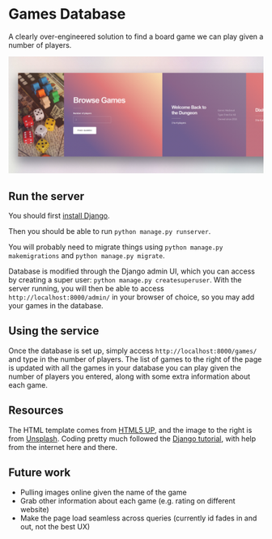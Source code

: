 # Games Database

A clearly over-engineered solution to find a board game we can play given a number of players.

![preview](preview.png)

## Run the server

You should first [install Django](https://www.djangoproject.com/start/).

Then you should be able to run `python manage.py runserver`.

You will probably need to migrate things using `python manage.py makemigrations` and `python manage.py migrate`.

Database is modified through the Django admin UI, which you can access by creating a super user: `python manage.py createsuperuser`. With the server running, you will then be able to access `http://localhost:8000/admin/` in your browser of choice, so you may add your games in the database.

## Using the service

Once the database is set up, simply access `http://localhost:8000/games/` and type in the number of players. The list of games to the right of the page is updated with all the games in your database you can play given the number of players you entered, along with some extra information about each game.

## Resources

The HTML template comes from [HTML5 UP](https://html5up.net/), and the image to the right is from [Unsplash](https://unsplash.com/photos/laNNTAth9vs). Coding pretty much followed the [Django tutorial](https://docs.djangoproject.com/en/2.2/intro/tutorial01/), with help from the internet here and there.

## Future work

* Pulling images online given the name of the game
* Grab other information about each game (e.g. rating on different website)
* Make the page load seamless across queries (currently id fades in and out, not the best UX)
